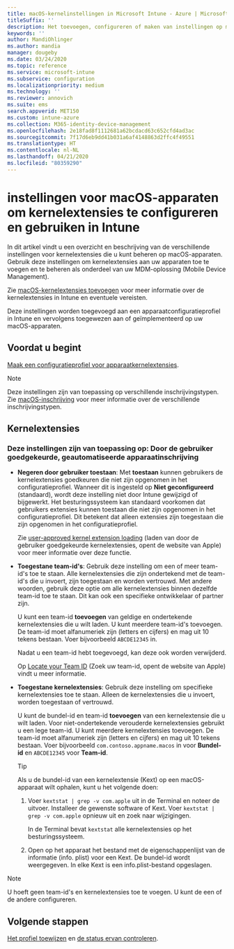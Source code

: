 ```yaml
---
title: macOS-kernelinstellingen in Microsoft Intune - Azure | Microsoft Docs
titleSuffix: ''
description: Het toevoegen, configureren of maken van instellingen op macOS-apparaten voor het gebruik van kernelextensies. U kunt ook toestaan dat gebruikers goedgekeurde extensies overschrijven, alle extensies van een team-id toestaan of specifieke extensies of apps toestaan in Microsoft Intune.
keywords: ''
author: MandiOhlinger
ms.author: mandia
manager: dougeby
ms.date: 03/24/2020
ms.topic: reference
ms.service: microsoft-intune
ms.subservice: configuration
ms.localizationpriority: medium
ms.technology: ''
ms.reviewer: annovich
ms.suite: ems
search.appverid: MET150
ms.custom: intune-azure
ms.collection: M365-identity-device-management
ms.openlocfilehash: 2e18fad8f1112681a62bcdacd63c652cfd4ad3ac
ms.sourcegitcommit: 7f17d6eb9dd41b031a6af4148863d2ffc4f49551
ms.translationtype: HT
ms.contentlocale: nl-NL
ms.lasthandoff: 04/21/2020
ms.locfileid: "80359290"
---
```

# <a name="macos-device-settings-to-configure-and-use-kernel-extensions-in-intune"></a>instellingen voor macOS-apparaten om kernelextensies te configureren en gebruiken in Intune

In dit artikel vindt u een overzicht en beschrijving van de verschillende instellingen voor kernelextensies die u kunt beheren op macOS-apparaten. Gebruik deze instellingen om kernelextensies aan uw apparaten toe te voegen en te beheren als onderdeel van uw MDM-oplossing (Mobile Device Management).

Zie [macOS-kernelextensies toevoegen](kernel-extensions-overview-macos.md) voor meer informatie over de kernelextensies in Intune en eventuele vereisten.

Deze instellingen worden toegevoegd aan een apparaatconfiguratieprofiel in Intune en vervolgens toegewezen aan of geïmplementeerd op uw macOS-apparaten.

## <a name="before-you-begin"></a>Voordat u begint

[Maak een configuratieprofiel voor apparaatkernelextensies](kernel-extensions-overview-macos.md).

> [!NOTE]
> Deze instellingen zijn van toepassing op verschillende inschrijvingstypen. Zie [macOS-inschrijving](../enrollment/macos-enroll.md) voor meer informatie over de verschillende inschrijvingstypen.

## <a name="kernel-extensions"></a>Kernelextensies

### <a name="settings-apply-to-user-approved-automated-device-enrollment"></a>Deze instellingen zijn van toepassing op: Door de gebruiker goedgekeurde, geautomatiseerde apparaatinschrijving

- **Negeren door gebruiker toestaan**: Met **toestaan** kunnen gebruikers de kernelextensies goedkeuren die niet zijn opgenomen in het configuratieprofiel. Wanneer dit is ingesteld op **Niet geconfigureerd** (standaard), wordt deze instelling niet door Intune gewijzigd of bijgewerkt. Het besturingssysteem kan standaard voorkomen dat gebruikers extensies kunnen toestaan die niet zijn opgenomen in het configuratieprofiel. Dit betekent dat alleen extensies zijn toegestaan die zijn opgenomen in het configuratieprofiel.

  Zie [user-approved kernel extension loading](https://developer.apple.com/library/archive/technotes/tn2459/_index.html) (laden van door de gebruiker goedgekeurde kernelextensies, opent de website van Apple) voor meer informatie over deze functie.

- **Toegestane team-id's**: Gebruik deze instelling om een of meer team-id's toe te staan. Alle kernelextensies die zijn ondertekend met de team-id's die u invoert, zijn toegestaan en worden vertrouwd. Met andere woorden, gebruik deze optie om alle kernelextensies binnen dezelfde team-id toe te staan. Dit kan ook een specifieke ontwikkelaar of partner zijn.

  U kunt een team-id **toevoegen** van geldige en ondertekende kernelextensies die u wilt laden. U kunt meerdere team-id's toevoegen. De team-id moet alfanumeriek zijn (letters en cijfers) en mag uit 10 tekens bestaan. Voer bijvoorbeeld `ABCDE12345` in.

  Nadat u een team-id hebt toegevoegd, kan deze ook worden verwijderd.

  Op [Locate your Team ID](https://help.apple.com/developer-account/#/dev55c3c710c) (Zoek uw team-id, opent de website van Apple) vindt u meer informatie.

- **Toegestane kernelextensies**: Gebruik deze instelling om specifieke kernelextensies toe te staan. Alleen de kernelextensies die u invoert, worden toegestaan of vertrouwd.

  U kunt de bundel-id en team-id **toevoegen** van een kernelextensie die u wilt laden. Voor niet-ondertekende verouderde kernelextensies gebruikt u een lege team-id. U kunt meerdere kernelextensies toevoegen. De team-id moet alfanumeriek zijn (letters en cijfers) en mag uit 10 tekens bestaan. Voer bijvoorbeeld `com.contoso.appname.macos` in voor **Bundel-id** en `ABCDE12345` voor **Team-id**.

  > [!TIP]
  > Als u de bundel-id van een kernelextensie (Kext) op een macOS-apparaat wilt ophalen, kunt u het volgende doen:
  >
  > 1. Voer `kextstat | grep -v com.apple` uit in de Terminal en noteer de uitvoer. Installeer de gewenste software of Kext. Voer `kextstat | grep -v com.apple` opnieuw uit en zoek naar wijzigingen.
  >
  >    In de Terminal bevat `kextstat` alle kernelextensies op het besturingssysteem. 
  >
  > 2. Open op het apparaat het bestand met de eigenschappenlijst van de informatie (info. plist) voor een Kext. De bundel-id wordt weergegeven. In elke Kext is een info.plist-bestand opgeslagen.

> [!NOTE]
> U hoeft geen team-id's en kernelextensies toe te voegen. U kunt de een of de andere configureren.

## <a name="next-steps"></a>Volgende stappen

[Het profiel toewijzen](device-profile-assign.md) en [de status ervan controleren](device-profile-monitor.md).
